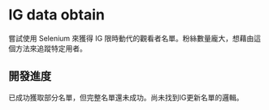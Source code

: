 # IG data obtain
嘗試使用 Selenium 來獲得 IG 限時動代的觀看者名單。粉絲數量龐大，想藉由這個方法來追蹤特定用者。

## 開發進度
已成功獲取部分名單，但完整名單還未成功。尚未找到IG更新名單的邏輯。
